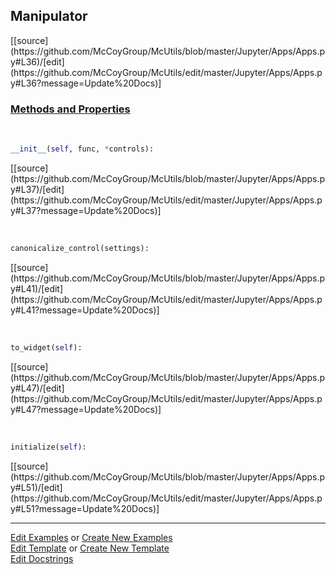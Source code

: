 ## <a id="McUtils.Jupyter.Apps.Apps.Manipulator">Manipulator</a> 
<div class="docs-source-link" markdown="1">
[[source](https://github.com/McCoyGroup/McUtils/blob/master/Jupyter/Apps/Apps.py#L36)/[edit](https://github.com/McCoyGroup/McUtils/edit/master/Jupyter/Apps/Apps.py#L36?message=Update%20Docs)]
</div>



<div class="collapsible-section">
 <div class="collapsible-section collapsible-section-header" markdown="1">
 
### <a class="collapse-link" data-toggle="collapse" href="#methods">Methods and Properties</a> <a class="float-right" data-toggle="collapse" href="#methods"><i class="fa fa-chevron-down"></i></a>

 </div>
 <div class="collapsible-section collapsible-section-body collapse" id="methods" markdown="1">

<a id="McUtils.Jupyter.Apps.Apps.Manipulator.__init__" class="docs-object-method">&nbsp;</a> 
```python
__init__(self, func, *controls): 
```
<div class="docs-source-link" markdown="1">
[[source](https://github.com/McCoyGroup/McUtils/blob/master/Jupyter/Apps/Apps.py#L37)/[edit](https://github.com/McCoyGroup/McUtils/edit/master/Jupyter/Apps/Apps.py#L37?message=Update%20Docs)]
</div>

<a id="McUtils.Jupyter.Apps.Apps.Manipulator.canonicalize_control" class="docs-object-method">&nbsp;</a> 
```python
canonicalize_control(settings): 
```
<div class="docs-source-link" markdown="1">
[[source](https://github.com/McCoyGroup/McUtils/blob/master/Jupyter/Apps/Apps.py#L41)/[edit](https://github.com/McCoyGroup/McUtils/edit/master/Jupyter/Apps/Apps.py#L41?message=Update%20Docs)]
</div>

<a id="McUtils.Jupyter.Apps.Apps.Manipulator.to_widget" class="docs-object-method">&nbsp;</a> 
```python
to_widget(self): 
```
<div class="docs-source-link" markdown="1">
[[source](https://github.com/McCoyGroup/McUtils/blob/master/Jupyter/Apps/Apps.py#L47)/[edit](https://github.com/McCoyGroup/McUtils/edit/master/Jupyter/Apps/Apps.py#L47?message=Update%20Docs)]
</div>

<a id="McUtils.Jupyter.Apps.Apps.Manipulator.initialize" class="docs-object-method">&nbsp;</a> 
```python
initialize(self): 
```
<div class="docs-source-link" markdown="1">
[[source](https://github.com/McCoyGroup/McUtils/blob/master/Jupyter/Apps/Apps.py#L51)/[edit](https://github.com/McCoyGroup/McUtils/edit/master/Jupyter/Apps/Apps.py#L51?message=Update%20Docs)]
</div>

 </div>
</div>




___

[Edit Examples](https://github.com/McCoyGroup/McUtils/edit/gh-pages/ci/examples/McUtils/Jupyter/Apps/Apps/Manipulator.md) or 
[Create New Examples](https://github.com/McCoyGroup/McUtils/new/gh-pages/?filename=ci/examples/McUtils/Jupyter/Apps/Apps/Manipulator.md) <br/>
[Edit Template](https://github.com/McCoyGroup/McUtils/edit/gh-pages/ci/docs/McUtils/Jupyter/Apps/Apps/Manipulator.md) or 
[Create New Template](https://github.com/McCoyGroup/McUtils/new/gh-pages/?filename=ci/docs/templates/McUtils/Jupyter/Apps/Apps/Manipulator.md) <br/>
[Edit Docstrings](https://github.com/McCoyGroup/McUtils/edit/master/Jupyter/Apps/Apps.py#L36?message=Update%20Docs)